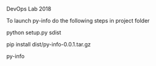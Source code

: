 DevOps Lab 2018

To launch py-info do the following steps in project folder

python setup.py sdist

pip install dist/py-info-0.0.1.tar.gz

py-info